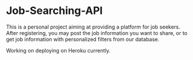 # Job-Searching-API

This is a personal project aiming at providing a platform for job seekers. After registering, you may post the job information you want to share, or to get job information with personalized filters from our database. 

Working on deploying on Heroku currently. 
